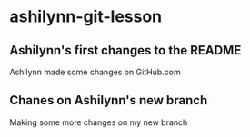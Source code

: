 # ashilynn-git-lesson

## Ashilynn's first changes to the README
  Ashilynn made some changes on GitHub.com


## Chanes on Ashilynn's new branch
Making some more changes on my new branch
